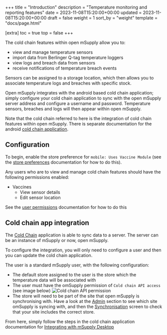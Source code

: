 +++
title = "Introduction"
description = "Temperature monitoring and reporting features"
date = 2023-11-08T15:20:00+00:00
updated = 2023-11-08T15:20:00+00:00
draft = false
weight = 1
sort_by = "weight"
template = "docs/page.html"

[extra]
toc = true
top = false
+++

The cold chain features within open mSupply allow you to:
- view and manage temperature sensors
- import data from Berlinger Q-tag temperature loggers
- view logs and breach data from sensors
- receive notifications of temperature breach events
 
Sensors can be assigned to a storage location, which then allows you to associate temperature logs and breaches with specific stock.

Open mSupply integrates with the android based cold chain application; simply configure your cold chain application to sync with the open mSupply server address and configure a username and password. Temperature sensors, breaches and logs will then appear within open mSupply.

Note that the cold chain referred to here is the integration of cold chain features within open mSupply. There is separate documentation for the android [cold chain application](/coldchain/introduction/).

## Configuration

To begin, enable the store preference for `mobile: Uses Vaccine Module` (see the [store preferences](https://docs.msupply.org.nz/other_stuff:virtual_stores#preferences_tab) documentation for how to do this).

Any users who are to view and manage cold chain features should have the following permissions enabled:

- Vaccines
  - View sensor details
  - Edit sensor location

See the [user permissions](https://docs.msupply.org.nz/admin:managing_users#permissions_tabs) documentation for how to do this

## Cold chain app integration

The [Cold Chain](/coldchain/introduction/) application is able to sync data to a server. The server can be an instance of mSupply or now, open mSupply.

To configure the integration, you will only need to configure a user and then you can update the cold chain application.

The user is a standard mSupply user, with the following configuration:
- The default store assigned to the user is the store which the temperature data will be associated with 
- The user must have the omSupply permission of `Cold chain API access` (see image below)
![Cold chain API permission](/docs/coldchain/images/coldchain_permission.png)
- The store will need to be part of the site that open mSupply is synchronising with. Have a look at the [Admin](/docs/administration/synchronisation/#viewing-the-synchronisation-settings) section to see which site omSupply is syncing with, and then the [Synchronisation](https://docs.msupply.org.nz/synchronisation:sync_sites#viewing_sync_sites) screen to check that your site includes the correct store.


From here, simply follow the steps in the cold chain application documentation for [Integrating with mSupply Desktop](/coldchain/desktop-integration/#msupply-desktop-setup-steps)
